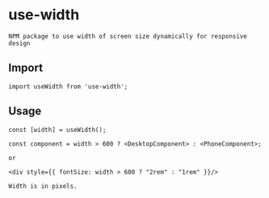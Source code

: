 # use-width

`NPM package to use width of screen size dynamically for responsive design`

## Import

```
import useWidth from 'use-width';
```

## Usage

```
const [width] = useWidth();
```

```
const component = width > 600 ? <DesktopComponent> : <PhoneComponent>;

or

<div style={{ fontSize: width > 600 ? "2rem" : "1rem" }}/>
```

`Width is in pixels.`

